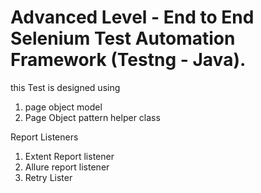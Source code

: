 # Advanced Level - End to End Selenium Test Automation Framework (Testng - Java).

this Test is designed using 
1. page object model
2. Page Object pattern helper class

Report Listeners
1. Extent Report listener
2. Allure report listener
3. Retry Lister
